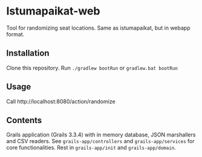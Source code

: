 # Istumapaikat-web
Tool for randomizing seat locations. Same as istumapaikat, but in webapp format.

## Installation
Clone this repository. Run `./gradlew bootRun` or `gradlew.bat bootRun`

## Usage
Call http://localhost:8080/action/randomize

## Contents
Grails application (Grails 3.3.4) with in memory database, JSON marshallers and CSV readers. See `grails-app/controllers` and `grails-app/services` for core functionalities. Rest in `grails-app/init` and `grails-app/domain`. 
